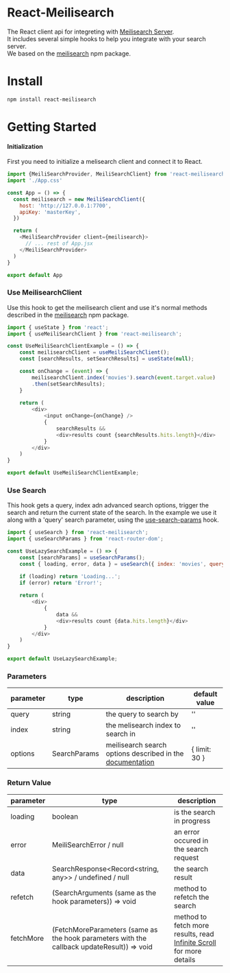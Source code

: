 # React-Meilisearch
The React client api for integreting with [Meilisearch Server](https://www.meilisearch.com/).<br>
It includes several simple hooks to help you integrate with your search server.<br>
We based on the [meilisearch](https://www.npmjs.com/package/meilisearch) npm package.

# Install
```sh
npm install react-meilisearch
```

# Getting Started
#### Initialization <!-- omit in toc -->
First you need to initialize a melisearch client and connect it to React.
```javascript
import {MeiliSearchProvider, MeiliSearchClient} from 'react-meilisearch';
import './App.css'

const App = () => {
  const meilisearch = new MeiliSearchClient({
    host: 'http://127.0.0.1:7700',
    apiKey: 'masterKey',
  })

  return (
    <MeiliSearchProvider client={meilisearch}>
      // ... rest of App.jsx
    </MeiliSearchProvider>
  )
}

export default App

```
### Use MeilisearchClient <!-- omit in toc -->
Use this hook to get the meilisearch client and use it's normal methods described in the [meilisearch]([https://www.npmjs.com/package/meilisearch](https://www.npmjs.com/package/meilisearch#getting-started)) npm package.
```javascript
import { useState } from 'react';
import { useMeiliSearchClient } from 'react-meilisearch';

const UseMeiliSearchClientExample = () => {
    const meilisearchClient = useMeiliSearchClient();
    const [searchResults, setSearchResults] = useState(null);

    const onChange = (event) => {
        meilisearchClient.index('movies').search(event.target.value)
        .then(setSearchResults);
    }
    
    return (
        <div>
            <input onChange={onChange} />
            {
                searchResults &&
                <div>results count {searchResults.hits.length}</div>
            }
        </div>
    )
}

export default UseMeiliSearchClientExample;
```

### Use Search <!-- omit in toc -->
This hook gets a query, index adn advanced search options, trigger the search and return the current state of the search.
In the example we use it along with a 'query' search parameter, using the [use-search-params](https://reactrouter.com/docs/en/v6/hooks/use-search-params) hook.
```javascript
import { useSearch } from 'react-meilisearch';
import { useSearchParams } from 'react-router-dom';

const UseLazySearchExample = () => {
    const [searchParams] = useSearchParams();
    const { loading, error, data } = useSearch({ index: 'movies', query: searchParams.get('query') });

    if (loading) return 'Loading...';
    if (error) return 'Error!';
    
    return (
        <div>
            {
                data &&
                <div>results count {data.hits.length}</div>
            }
        </div>
    )
}

export default UseLazySearchExample;
```
### Parameters <!-- omit in toc -->
| parameter | type | description | default value |
| ------ | ------ | ------ | ------ |
| query | string | the query to search by | '' |
| index | string | the melisearch index to search in | '' |
| options | SearchParams | meilisearch search options described in the [documentation](https://docs.meilisearch.com/reference/api/search.html#search-parameters) | { limit: 30 } |

### Return Value <!-- omit in toc -->
| parameter | type | description |
| ------ | ------ | ------ |
| loading | boolean | is the search in progress |
| error | MeiliSearchError / null | an error occured in the search request |
| data | SearchResponse<Record<string, any>> / undefined / null | the search result |
| refetch | (SearchArguments (same as the hook parameters)) => void | method to refetch the search |
| fetchMore | (FetchMoreParameters (same as the hook parameters with the callback updateResult)) => void | method to fetch more results, read [Infinite Scroll]() for more details | 
